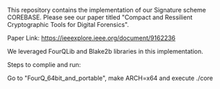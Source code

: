 
This repository contains the implementation of our Signature scheme COREBASE. Please see our paper titled "Compact and Ressilient Cryptographic Tools for Digital Forensics". 

Paper Link: https://ieeexplore.ieee.org/document/9162236


We leveraged FourQLib and Blake2b libraries in this implementation.

Steps to complie and run:

Go to "FourQ_64bit_and_portable", make ARCH=x64 and execute ./core

